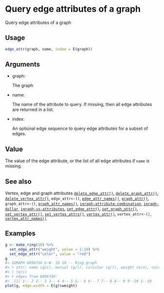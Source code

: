 # Query edge attributes of a graph

Query edge attributes of a graph

## Usage

``` r
edge_attr(graph, name, index = E(graph))
```

## Arguments

- graph:

  The graph

- name:

  The name of the attribute to query. If missing, then all edge
  attributes are returned in a list.

- index:

  An optional edge sequence to query edge attributes for a subset of
  edges.

## Value

The value of the edge attribute, or the list of all edge attributes if
`name` is missing.

## See also

Vertex, edge and graph attributes
[`delete_edge_attr()`](https://r.igraph.org/reference/delete_edge_attr.md),
[`delete_graph_attr()`](https://r.igraph.org/reference/delete_graph_attr.md),
[`delete_vertex_attr()`](https://r.igraph.org/reference/delete_vertex_attr.md),
`edge_attr<-()`,
[`edge_attr_names()`](https://r.igraph.org/reference/edge_attr_names.md),
[`graph_attr()`](https://r.igraph.org/reference/graph_attr.md),
`graph_attr<-()`,
[`graph_attr_names()`](https://r.igraph.org/reference/graph_attr_names.md),
[`igraph-attribute-combination`](https://r.igraph.org/reference/igraph-attribute-combination.md),
[`igraph-dollar`](https://r.igraph.org/reference/igraph-dollar.md),
[`igraph-vs-attributes`](https://r.igraph.org/reference/igraph-vs-attributes.md),
[`set_edge_attr()`](https://r.igraph.org/reference/set_edge_attr.md),
[`set_graph_attr()`](https://r.igraph.org/reference/set_graph_attr.md),
[`set_vertex_attr()`](https://r.igraph.org/reference/set_vertex_attr.md),
[`set_vertex_attrs()`](https://r.igraph.org/reference/set_vertex_attrs.md),
[`vertex_attr()`](https://r.igraph.org/reference/vertex_attr.md),
`vertex_attr<-()`,
[`vertex_attr_names()`](https://r.igraph.org/reference/vertex_attr_names.md)

## Examples

``` r
g <- make_ring(10) %>%
  set_edge_attr("weight", value = 1:10) %>%
  set_edge_attr("color", value = "red")
g
#> IGRAPH 60967d4 U-W- 10 10 -- Ring graph
#> + attr: name (g/c), mutual (g/l), circular (g/l), weight (e/n), color
#> | (e/c)
#> + edges from 60967d4:
#>  [1] 1-- 2 2-- 3 3-- 4 4-- 5 5-- 6 6-- 7 7-- 8 8-- 9 9--10 1--10
plot(g, edge.width = E(g)$weight)
```
